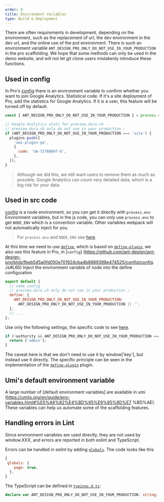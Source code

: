 ```yaml
---
order: 0
title: Environment Variables
type: Build & Deployment
---
```


There are often requirements in development, depending on the environment, such as the replacement of url, the dev environment in the dev url, and the online use of the prd environment. There is such an environment variable `ANT_DESIGN_PRO_ONLY_DO_NOT_USE_IN_YOUR_PRODUCTION` in the pro scaffolding. We hope that some methods can only be used in the demo website, and will not let git clone users mistakenly introduce these functions.

## Used in config

In Pro's [config](https://github.com/ant-design/ant-design-pro/blob/33f562974d1c72e077652223bd816a57933fe242/config/config.ts#L65) there is an environment variable to confirm whether you want to join Google Analytics. Statistical code. If it's a site deployment of Pro, add the statistics for Google Analytics. If it is a user, this feature will be turned off by default.

```js
const { ANT_DESIGN_PRO_ONLY_DO_NOT_USE_IN_YOUR_PRODUCTION } = process.env;

// Google Analytics stats for preview.dura.sh
// preview.dura.sh only do not use in your production ;
if (ANT_DESIGN_PRO_ONLY_DO_NOT_USE_IN_YOUR_PRODUCTION === 'site') {
  plugins.push([
    'umi-plugin-ga',
    {
      code: 'UA-72788897-6',
    },
  ]);
}
```

> Although we did this, we still want users to remove them as much as possible. Google Analytics can count very detailed data, which is a big risk for your data.

## Used in src code

[config](https://github.com/ant-design/ant-design-pro/blob/33f562974d1c72e077652223bd816a57933fe242/config/config.ts) is a node environment, so you can get it directly with `process.env` Environment variables, but in the js code, you can only use `process.env` to get `NODE_ENV` which is a convention variable. Other variables webpack will not automatically inject for you.

> For `process.env` and `NODE_ENV` see [here](https://webpack.js.org/configuration/mode/#usagee).

At this time we need to use [`define`](https://umijs.org/config/#define), which is based on [`define-plugin`](https://webpack.js.org/plugins/define-plugin/), we also use this feature in Pro, in [`config`] (https://github.com/ant-design/ant-design-pro/blob/fbeb545a0fd050e701924cba4b8889398e474525/config/config. Js#L65) Inject the environment variable of node into the define configuration

```js
export default {
  // some config
  // preview.dura.sh only do not use in your production ;
  define: {
    ANT_DESIGN_PRO_ONLY_DO_NOT_USE_IN_YOUR_PRODUCTION:
      ANT_DESIGN_PRO_ONLY_DO_NOT_USE_IN_YOUR_PRODUCTION || '',
  },
  // ....
};
```

Use only the following settings, the specific code to see [here](https://github.com/ant-design/ant-design-pro/blob/33f562974d1c72e077652223bd816a57933fe242/src/utils/authority.ts#L17).

```js
if (!authority && ANT_DESIGN_PRO_ONLY_DO_NOT_USE_IN_YOUR_PRODUCTION === 'site') {
  return ['admin'];
}
```

The caveat here is that we don't need to use it by window['key'], but instead use it directly. The specific principle can be seen in the implementation of the [`define-plugin`](https://webpack.docschina.org/plugins/define-plugin/) plugin.

## Umi's default environment variable

A large number of [default environment variables] are available in umi (https://umijs.org/en/guide/env-variables.html#%E5%A6%82%E4%BD%95%E9%85%8D%E7 %BD%AE). These variables can help us automate some of the scaffolding features.

## Handling errors in Lint

Since environment variables are used directly, they are not used by window.XXX, and errors are reported in both eslint and TypeScript.

Errors can be handled in eslint by adding [`globals`](https://eslint.org/docs/user-guide/configuring#specifying-globals). The code looks like this

```js
{
 globals: {
    page: true,
  },
}
```

The TypeScript can be defined in [`typings.d.ts`](https://github.com/ant-design/ant-design-pro/blob/33f562974d1c72e077652223bd816a57933fe242/src/typings.d.ts#L18):

```ts
declare var ANT_DESIGN_PRO_ONLY_DO_NOT_USE_IN_YOUR_PRODUCTION: string;
```
